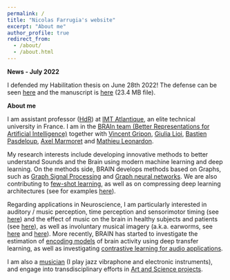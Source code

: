 ```yaml
---
permalink: /
title: "Nicolas Farrugia's website"
excerpt: "About me"
author_profile: true
redirect_from: 
  - /about/
  - /about.html
---
```


**News - July 2022** 

I defended my Habilitation thesis on June 28th 2022! The defense can be seen [here](https://www.youtube.com/watch?v=2qEmb2P4za0&ab_channel=Br.A.In.) and the manuscript is [here](https://partage.imt.fr/index.php/s/KzMq5N9GbAFLjss) (23.4 MB file). 

**About me**

I am assistant professor ([HdR](https://www.youtube.com/watch?v=2qEmb2P4za0&ab_channel=Br.A.In.)) at [IMT Atlantique](https://www.imt-atlantique.fr/en), an elite technical university in France. I am in the [BRAIn team (Better Representations for Artificial Intelligence)](http://brain.bzh) together with [Vincent Gripon](http://vincent-gripon.com/?l=en&p1=1&), [Giulia Lioi](https://scholar.google.com/citations?user=mx2AqLYAAAAJ&hl=en), [Bastien Pasdeloup](https://scholar.google.fr/citations?user=dKOgoG4AAAAJ&hl=fr), [Axel Marmoret](https://ax-le.github.io/) and [Mathieu Leonardon](https://www.mathieuleonardon.com/). 

My research interests include developing innovative methods to better understand Sounds and the Brain using modern machine learning and deep learning. On the methods side, BRAIN develops methods based on Graphs, such as [Graph Signal Processing](https://nicofarr.github.io/publication/2019-01-01-Spectral-Graph-Wavelet-Transform-as-Feature-Extractor-for-Machine-Learning-in-Neuroimaging) and [Graph neural networks](https://arxiv.org/pdf/1802.09802.pdf). We are also contributing to [few-shot learning](https://paperswithcode.com/task/few-shot-image-classification), as well as on compressing deep learning architectures (see for examples [here](https://ieeexplore.ieee.org/abstract/document/9159769)).

Regarding applications in Neuroscience, I am particularly interested in auditory / music perception, time perception and sensorimotor timing (see [here](https://link.springer.com/article/10.3758/s13428-016-0773-6)) and the effect of music on the brain in healthy subjects and patients (see [here](https://www.nature.com/articles/srep42005)), as well as involuntary musical imagery (a.k.a. earworms, see [here](https://nicofarr.github.io/publication/2015-01-01-Tunes-stuck-in-your-brain-The-frequency-and-affective-evaluation-of-involuntary-musical-imagery-correlate-with-cortical-structure) and [here](https://nicofarr.github.io/publication/2015-01-01-The-speed-of-our-mental-soundtracks-Tracking-the-tempo-of-involuntary-musical-imagery-in-everyday-life)). More recently, BRAIN has started to investigate the estimation of [encoding models](https://openreview.net/forum?id=SyxENQtL8H) of brain activity using deep transfer learning, as well as investigating [contrastive learning for audio applications](https://arxiv.org/abs/2210.16192).

I am also a [musician](https://nicofarr.github.io/music/) (I play jazz vibraphone and electronic instruments), and engage into transdisciplinary efforts in [Art and Science projects](https://nicofarr.github.io/artscience/).
